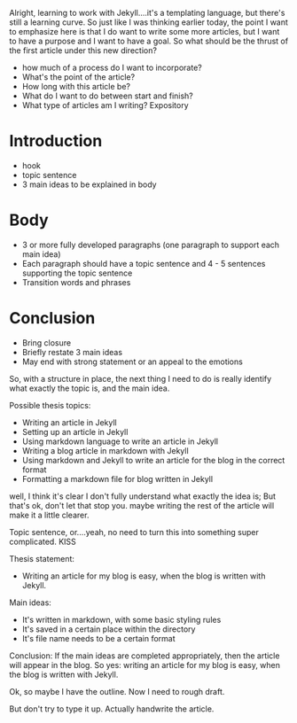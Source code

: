 Alright, learning to work with Jekyll....it's a templating language, but there's still a learning curve. So just like I was thinking earlier today, the point I want to emphasize here is that I do want to write some more articles, but I want to have a purpose and I want to have a goal. So what should be the thrust of the first article under this new direction? 

- how much of a process do I want to incorporate? 
- What's the point of the article? 
- How long with this article be? 
- What do I want to do between start and finish?  
- What type of articles am I writing? Expository

# Introduction
- hook
- topic sentence
- 3 main ideas to be explained in body

# Body
- 3 or more fully developed paragraphs (one paragraph to support each main idea)
- Each paragraph should have a topic sentence and 4 - 5 sentences supporting the topic sentence
- Transition words and phrases

# Conclusion
- Bring closure
- Briefly restate 3 main ideas
- May end with strong statement or an appeal to the emotions

So, with a structure in place, the next thing I need to do is really identify what exactly the topic is, and the main idea. 

Possible thesis topics: 
- Writing an article in Jekyll  
- Setting up an article in Jekyll
- Using markdown language to write an article in Jekyll
- Writing a blog article in markdown with Jekyll
- Using markdown and Jekyll to write an article for the blog in the correct format
- Formatting a markdown file for blog written in Jekyll

well, I think it's clear I don't fully understand what exactly the idea is; But that's ok, don't let that stop you. maybe writing the rest of the article will make it a little clearer. 

Topic sentence, or....yeah, no need to turn this into something super complicated. KISS

Thesis statement: 
* Writing an article for my blog is easy, when the blog is written with Jekyll. 

Main ideas: 
- It's written in markdown, with some basic styling rules
- It's saved in a certain place within the directory
- It's file name needs to be a certain format

Conclusion: 
If the main ideas are completed appropriately, then the article will appear in the blog. So yes: writing an article for my blog is easy, when the blog is written with Jekyll. 

Ok, so maybe I have the outline. Now I need to rough draft. 

But don't try to type it up. Actually handwrite the article. 

